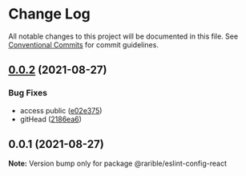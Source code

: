 # Change Log

All notable changes to this project will be documented in this file.
See [Conventional Commits](https://conventionalcommits.org) for commit guidelines.

## [0.0.2](https://github.com/rariblecom/ts-common/compare/@rarible/eslint-config-react@0.0.1...@rarible/eslint-config-react@0.0.2) (2021-08-27)


### Bug Fixes

* access public ([e02e375](https://github.com/rariblecom/ts-common/commit/e02e375d228c50eead9ab95c8b7f4d4ff8d357a5))
* gitHead ([2186ea6](https://github.com/rariblecom/ts-common/commit/2186ea686e5eb3393a8e3896826756086d3b05de))





## 0.0.1 (2021-08-27)

**Note:** Version bump only for package @rarible/eslint-config-react
